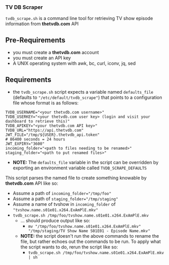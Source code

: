 ### TV DB Scraper
`tvdb_scrape.sh` is a command line tool for retrieving TV show episode information from **thetvdb.com** API

## Pre-Requirements
* you must create a **thetvdb.com** account
* you must create an API key
* A UNIX operating system with awk, bc, curl, iconv, jq, sed

## Requirements
* the `tvdb_scrape.sh` script expects a variable named `defaults_file` (defaults to `"/etc/default/tvdb_scrape"`) that points to a configuration file whose format is as follows:
```
TVDB_USERNAME="<your thetvdb.com username>"
TVDB_USERKEY="<your thetvdb.com user key> (login and visit your dashboard to retrieve this)"
TVDB_APIKEY="<your thetvdb.com API key>"
TVDB_URL="https://api.thetvdb.com"
JWT_FILE="/tmp/${USER}.thetvdb_api.token"
# 86400 seconds = 24 hours
JWT_EXPIRY="3600"
incoming_folder="<path to files needing to be renamed>"
staging_folder="<path to put renamed files>"
```
  * **NOTE:** The `defaults_file` variable in the script can be overridden by exporting an environment variable called `TVDB_SCRAPE_DEFAULTS`

This script parses the named file to create something knowable by **thetvdb.com** API like so:
* Assume a path of `incoming_folder="/tmp/foo"`
* Assume a path of `staging_folder="/tmp/staging"`
* Assume a name of tvshow in `incoming_folder` of `"tvshow.name.s01e01.x264.ExAmPlE.mkv"`
* `tvdb_scrape.sh /tmp/foo/tvshow.name.s01e01.x264.ExAmPlE.mkv`
  * ... should produce output like so:
    * ```mv "/tmp/foo/tvshow.name.s01e01.x264.ExAmPlE.mkv" "/tmp/staging/TV Show Name S01E01 - Episode Name.mkv"```
  * **NOTE:** the script doesn't run the above commands to rename the file, but rather echoes out the commands to be run.  To apply what the script wants to do, rerun the script like so:
    * ```tvdb_scrape.sh /tmp/foo/tvshow.name.s01e01.x264.ExAmPlE.mkv | sh``` 

